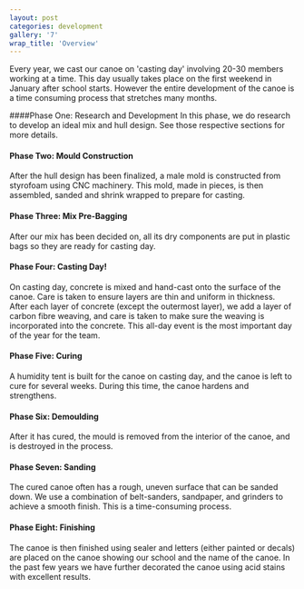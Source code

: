 ```yaml
---
layout: post
categories: development
gallery: '7'
wrap_title: 'Overview'
---
```


Every year, we cast our canoe on 'casting day' involving 20-30 members working at a time. This day usually takes place on the first weekend in January after school starts. However the entire development of the canoe is a time consuming process that stretches many months.

####Phase One: Research and Development
In this phase, we do research to develop an ideal mix and hull design. See those respective sections for more details.

#### Phase Two: Mould Construction
After the hull design has been finalized, a male mold is constructed from styrofoam using CNC machinery. This mold, made in pieces, is then assembled, sanded and shrink wrapped to prepare for casting.

#### Phase Three: Mix Pre-Bagging
After our mix has been decided on, all its dry components are put in plastic bags so they are ready for casting day.

#### Phase Four: Casting Day!
On casting day, concrete is mixed and hand-cast onto the surface of the canoe. Care is taken to ensure layers are thin and uniform in thickness. After each layer of concrete (except the outermost layer), we add a layer of carbon fibre weaving, and care is taken to make sure the weaving is incorporated into the concrete. This all-day event is the most important day of the year for the team.

#### Phase Five: Curing
A humidity tent is built for the canoe on casting day, and the canoe is left to cure for several weeks. During this time, the canoe hardens and strengthens.

#### Phase Six: Demoulding
After it has cured, the mould is removed from the interior of the canoe, and is destroyed in the process.

#### Phase Seven: Sanding
The cured canoe often has a rough, uneven surface that can be sanded down. We use a combination of belt-sanders, sandpaper, and grinders to achieve a smooth finish. This is a time-consuming process.

#### Phase Eight: Finishing
The canoe is then finished using sealer and letters (either painted or decals) are placed on the canoe showing our school and the name of the canoe. In the past few years we have further decorated the canoe using acid stains with excellent results.

